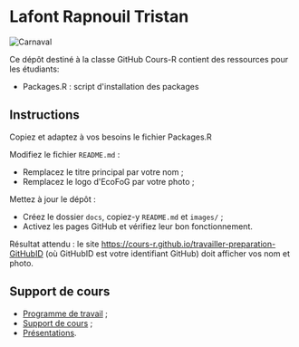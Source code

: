 # Lafont Rapnouil Tristan

![Carnaval](images\carnaval16.png)

Ce dépôt destiné à la classe GitHub Cours-R contient des ressources pour les étudiants:

- Packages.R : script d'installation des packages


## Instructions

Copiez et adaptez à vos besoins le fichier Packages.R

Modifiez le fichier `README.md` :

- Remplacez le titre principal par votre nom ;
- Remplacez le logo d'EcoFoG par votre photo ;

Mettez à jour le dépôt :

- Créez le dossier `docs`, copiez-y `README.md` et `images/` ;
- Activez les pages GitHub et vérifiez leur bon fonctionnement.

Résultat attendu : le site https://cours-r.github.io/travailler-preparation-GitHubID (où GitHubID est votre identifiant GitHub) doit afficher vos nom et photo.


## Support de cours

- [Programme de travail](https://1drv.ms/f/s!Amvhelr37CHjkOAgkKTimmgPL0YL8Q) ;
- [Support de cours](https://ericmarcon.github.io/travailleR/) ;
- [Présentations](https://ericmarcon.github.io/Cours-travailleR/).
